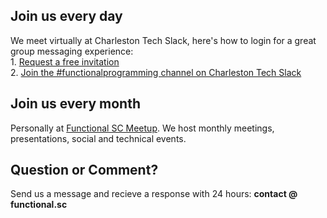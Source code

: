 
## Join us every day 

We meet virtually at Charleston Tech Slack, here's how to login for a great group messaging experience:  
	1. [Request a free invitation](http://charlestontechslack.herokuapp.com/)  
	2. [Join the #functionalprogramming channel on Charleston Tech Slack](https://charlestontechslack.slack.com/messages/functionalprogramming/)


## Join us every month 

Personally at [Functional SC Meetup](http://meetup.com/Functional-SC). We host monthly meetings, presentations, social and technical events.

## Question or Comment?
Send us a message and recieve a response with 24 hours: **contact @ functional.sc**



